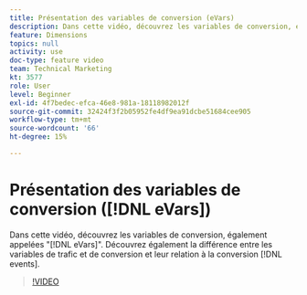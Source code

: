 ```yaml
---
title: Présentation des variables de conversion (eVars)
description: Dans cette vidéo, découvrez les variables de conversion, également appelées "eVars". Découvrez également la différence entre les variables de trafic et de conversion et leur relation aux événements de conversion.
feature: Dimensions
topics: null
activity: use
doc-type: feature video
team: Technical Marketing
kt: 3577
role: User
level: Beginner
exl-id: 4f7bedec-efca-46e8-981a-18118982012f
source-git-commit: 32424f3f2b05952fe4df9ea91dcbe51684cee905
workflow-type: tm+mt
source-wordcount: '66'
ht-degree: 15%

---
```


# Présentation des variables de conversion ([!DNL eVars])

Dans cette vidéo, découvrez les variables de conversion, également appelées &quot;[!DNL eVars]&quot;. Découvrez également la différence entre les variables de trafic et de conversion et leur relation à la conversion [!DNL events].

>[!VIDEO](https://video.tv.adobe.com/v/28759/?quality=12)
